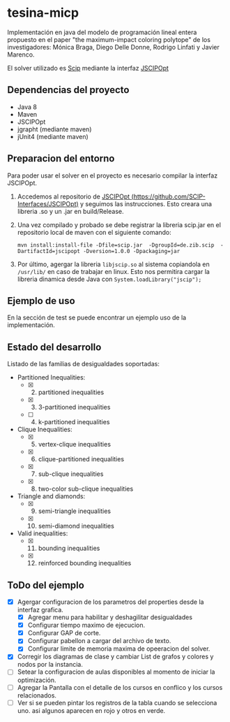 # tesina-micp
Implementación en java del modelo de programación lineal entera propuesto en el paper "the maximum-impact coloring polytope" de los  investigadores: Mónica Braga, Diego Delle Donne, Rodrigo Linfati y Javier Marenco.

El solver utilizado es [Scip](http://scip.zib.de/) mediante la interfaz [JSCIPOpt](https://github.com/SCIP-Interfaces/JSCIPOpt)

## Dependencias del proyecto
  * Java 8
  * Maven
  * JSCIPOpt
  * jgrapht (mediante maven)
  * jUnit4 (mediante maven)


## Preparacion del entorno
Para poder usar el solver en el proyecto es necesario compilar la interfaz JSCIPOpt.

1. Accedemos al repositorio de  [JSCIPOpt (https://github.com/SCIP-Interfaces/JSCIPOpt)](https://github.com/SCIP-Interfaces/JSCIPOpt) y seguimos las instrucciones. Esto creara una libreria .so y un .jar en build/Release.

2. Una vez compilado y probado se debe registrar la libreria scip.jar en el repositorio local de maven con el siguiente comando:
      ```
      mvn install:install-file -Dfile=scip.jar  -DgroupId=de.zib.scip  -DartifactId=jscipopt -Dversion=1.0.0 -Dpackaging=jar
      ```
3. Por último, agergar la libreria `libjscip.so` al sistema copiandola en `/usr/lib/` en caso de trabajar en linux. Esto nos permitira cargar la libreria dinamica desde Java con `System.loadLibrary("jscip");`

## Ejemplo de uso
En la sección de test se puede encontrar un ejemplo uso de la implementación.

## Estado del desarrollo
Listado de las familias de desigualdades soportadas:
*  Partitioned Inequalities:
    * [x] 2. partitioned inequalities
    * [x] 3. 3-partitioned inequalities
    * [ ] 4. k-partitioned inequalities
* Clique Inequalities:
    * [x] 5. vertex-clique inequalities
    * [x] 6. clique-partitioned inequalities
    * [x] 7. sub-clique inequalities
    * [x] 8. two-color sub-clique inequalities
* Triangle and diamonds:
    * [x] 9. semi-triangle inequalities
    * [x] 10. semi-diamond inequalities
* Valid inequalities:
    * [x] 11. bounding inequalities
    * [x] 12. reinforced bounding inequalities 

## ToDo del ejemplo
* [x] Agergar configuracion de los parametros del properties desde la interfaz grafica.
    * [x] Agregar menu para habilitar y deshagilitar desigualdades
    * [x] Configurar tiempo maximo de ejecucion.
    * [x] Configurar GAP de corte.
    * [x] Configurar pabellon a cargar del archivo de texto.
    * [x] Configurar limite de memoria maxima de opeeracion del solver.
* [x] Corregir los diagramas de clase y cambiar List de grafos y colores y nodos por la instancia.
* [ ] Setear la configuracion de aulas disponibles al momento de iniciar la optimización.
* [ ] Agregar la Pantalla con el detalle de los cursos en conflico y los cursos relacionados.
* [ ] Ver si se pueden pintar los registros de la tabla cuando se selecciona uno. asi algunos aparecen en rojo y otros en verde.